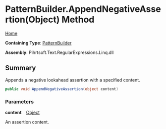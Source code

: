 # PatternBuilder\.AppendNegativeAssertion\(Object\) Method

[Home](../../../../../../README.md)

**Containing Type**: [PatternBuilder](../README.md)

**Assembly**: Pihrtsoft\.Text\.RegularExpressions\.Linq\.dll

## Summary

Appends a negative lookahead assertion with a specified content\.

```csharp
public void AppendNegativeAssertion(object content)
```

### Parameters

**content** &ensp; [Object](https://docs.microsoft.com/en-us/dotnet/api/system.object)

An assertion content\.